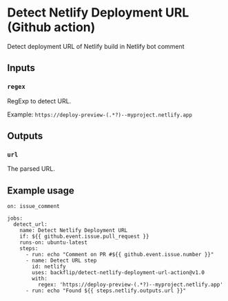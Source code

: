 # Detect Netlify Deployment URL (Github action)

Detect deployment URL of Netlify build in Netlify bot comment

## Inputs

### `regex`

RegExp to detect URL.

Example: `https://deploy-preview-(.*?)--myproject.netlify.app`

## Outputs

### `url`

The parsed URL.

## Example usage

```
on: issue_comment

jobs:
  detect_url:
    name: Detect Netlify Deployment URL
    if: ${{ github.event.issue.pull_request }}
    runs-on: ubuntu-latest
    steps:
      - run: echo "Comment on PR #${{ github.event.issue.number }}"
      - name: Detect URL step
        id: netlify
        uses: backflip/detect-netlify-deployment-url-action@v1.0
        with:
          regex: 'https://deploy-preview-(.*?)--myproject.netlify.app'
      - run: echo "Found ${{ steps.netlify.outputs.url }}"
```
